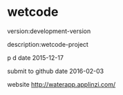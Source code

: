 # wetcode

version:development-version

description:wetcode-project

p d date 2015-12-17

submit to github date 2016-02-03

website http://waterapp.applinzi.com/
